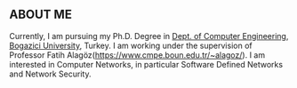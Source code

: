 ## ABOUT ME

Currently, I am pursuing my Ph.D. Degree in [Dept. of Computer Engineering](https://www.cmpe.boun.edu.tr/), [Bogazici University](http://boun.edu.tr/), Turkey. I am working under the supervision of Professor Fatih Alagöz(https://www.cmpe.boun.edu.tr/~alagoz/). I am interested in Computer Networks, in particular Software Defined Networks and Network Security.

